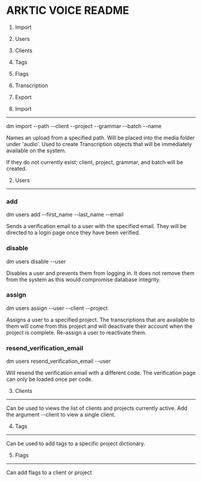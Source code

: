 ARKTIC VOICE README
===================

1. Import
2. Users
3. Clients
4. Tags
5. Flags
6. Transcription
7. Export

1. Import
---------

dm import --path --client --project --grammar --batch --name

Names an upload from a specified path. Will be placed into the media folder under 'audio'. Used to create Transcription objects that will be immediately available on the system.

If they do not currently exist; client, project, grammar, and batch will be created.

2. Users
--------

### add

dm users add --first_name --last_name --email

Sends a verification email to a user with the specified email. They will be directed to a login page once they have been verified.

### disable

dm users disable --user

Disables a user and prevents them from logging in. It does not remove them from the system as this would compromise database integrity.

### assign

dm users assign --user --client --project

Assigns a user to a specified project. The transcriptions that are available to them will come from this project and will deactivate their account when the project is complete. Re-assign a user to reactivate them.

### resend_verification_email

dm users resend_verification_email --user

Will resend the verification email with a different code. The verification page can only be loaded once per code.

3. Clients
----------

Can be used to views the list of clients and projects currently active. Add the argument --client to view a single client.

4. Tags
-------

Can be used to add tags to a specific project dictionary. 

5. Flags
--------

Can add flags to a client or project
